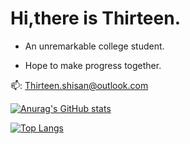 # Hi,there is Thirteen.  

* An unremarkable college student.

* Hope to make progress together.

📫: Thirteen.shisan@outlook.com  

[![Anurag's GitHub stats](https://github-readme-stats.vercel.app/api?username=WThirteen)](https://github.com/anuraghazra/github-readme-stats)

[![Top Langs](https://github-readme-stats.vercel.app/api/top-langs/?username=WThirteen)](https://github.com/anuraghazra/github-readme-stats)
